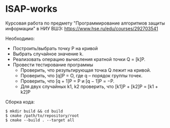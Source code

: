 # ISAP-works

Курсовая работа по предмету "Программирование алгоритмов защиты информации" в НИУ ВШЭ:
https://www.hse.ru/edu/courses/292703541

Необходимо:
  - Построить/выбрать точку P на кривой
  - Выбрать случайное значение k.
  - Реализовать операцию вычисления кратной точки Q = [k]P.
  - Провести тестирование программы
    - Проверить, что результирующая точка Q лежит на кривой.
    - Проверить, что [q]P = O, где q – порядок группы точек.
    - Проверить, что [q + 1]P = P и [q − 1]P = −P.
    - Для двух случайных k1, k2 проверить, что [k1]P + [k2]P = [k1 + k2]P
    
Сборка кода:
```
$ mkdir build && cd build
$ cmake /path/to/repository/root
$ cmake --build . --target all
```
